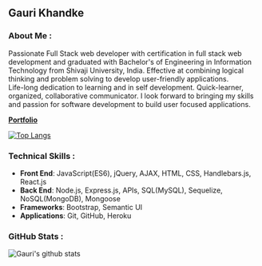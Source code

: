 ## Gauri Khandke 

<!--
**GauriKhandke/GauriKhandke** is a ✨ _special_ ✨ repository because its `README.md` (this file) appears on your GitHub profile.

Here are some ideas to get you started:

- 🔭 I’m currently working on ...
- 🌱 I’m currently learning ...
- 👯 I’m looking to collaborate on ...
- 🤔 I’m looking for help with ...
- 💬 Ask me about ...
- 📫 How to reach me: ...
- 😄 Pronouns: ...
- ⚡ Fun fact: ...
-->

### About Me :

Passionate Full Stack web developer with certification in full stack web development and graduated with Bachelor's of Engineering in Information Technology from Shivaji University, India. Effective at combining logical thinking and problem solving to develop user-friendly applications.  
Life-long dedication to learning and in self development. Quick-learner, organized, collaborative communicator.
I look forward to bringing my skills and passion for software development to build user focused applications.

**[Portfolio](https://gaurikhandke.github.io/responsive-portfolio/)**

[![Top Langs](https://github-readme-stats.vercel.app/api/top-langs/?username=GauriKhandke&layout=compact)](https://github.com/GauriKhandke/github-readme-stats)

### Technical Skills :

* **Front End**: JavaScript(ES6), jQuery, AJAX, HTML, CSS, Handlebars.js, React.js
* **Back End**: Node.js, Express.js, APIs, SQL(MySQL), Sequelize, NoSQL(MongoDB), Mongoose
* **Frameworks**: Bootstrap, Semantic UI
* **Applications**: Git, GitHub, Heroku

### GitHub Stats :

![Gauri's github stats](https://github-readme-stats.vercel.app/api?username=GauriKhandke&show_icons=true&theme=gruvbox)
<!-- ![Gauri's github stats](https://github-readme-stats.vercel.app/api?username=GauriKhandke&show_icons=true&theme=tokyonight) -->
